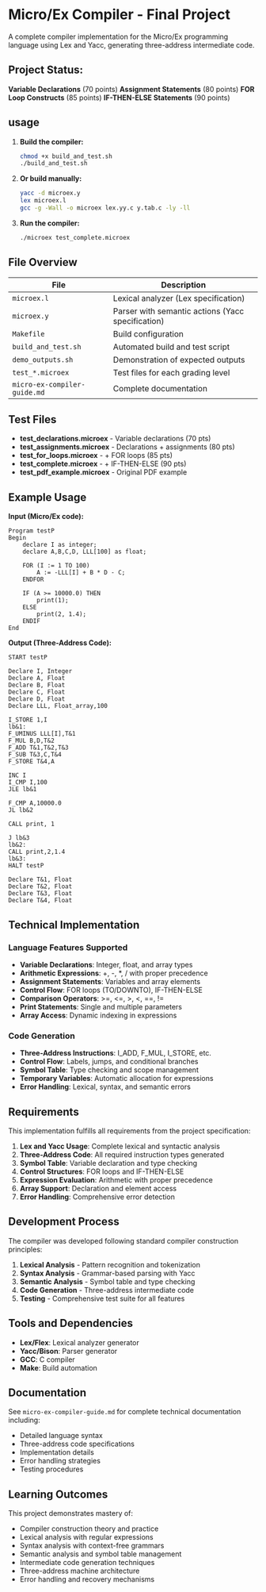 # Micro/Ex Compiler - Final Project

A complete compiler implementation for the Micro/Ex programming language using Lex and Yacc, generating three-address intermediate code.

##  Project Status:

**Variable Declarations** (70 points)
**Assignment Statements** (80 points)
**FOR Loop Constructs** (85 points)
**IF-THEN-ELSE Statements** (90 points)

##  usage

1. **Build the compiler:**
   ```bash
   chmod +x build_and_test.sh
   ./build_and_test.sh
   ```

2. **Or build manually:**
   ```bash
   yacc -d microex.y
   lex microex.l
   gcc -g -Wall -o microex lex.yy.c y.tab.c -ly -ll
   ```

3. **Run the compiler:**
   ```bash
   ./microex test_complete.microex
   ```

## File Overview

| File | Description |
|------|-------------|
| `microex.l` | Lexical analyzer (Lex specification) |
| `microex.y` | Parser with semantic actions (Yacc specification) |
| `Makefile` | Build configuration |
| `build_and_test.sh` | Automated build and test script |
| `demo_outputs.sh` | Demonstration of expected outputs |
| `test_*.microex` | Test files for each grading level |
| `micro-ex-compiler-guide.md` | Complete documentation |

## Test Files

- **test_declarations.microex** - Variable declarations (70 pts)
- **test_assignments.microex** - Declarations + assignments (80 pts)
- **test_for_loops.microex** - + FOR loops (85 pts)
- **test_complete.microex** - + IF-THEN-ELSE (90 pts)
- **test_pdf_example.microex** - Original PDF example

## Example Usage

**Input (Micro/Ex code):**
```
Program testP
Begin
    declare I as integer;
    declare A,B,C,D, LLL[100] as float;

    FOR (I := 1 TO 100)
        A := -LLL[I] + B * D - C;
    ENDFOR

    IF (A >= 10000.0) THEN
        print(1);
    ELSE
        print(2, 1.4);
    ENDIF
End
```

**Output (Three-Address Code):**
```
START testP

Declare I, Integer
Declare A, Float
Declare B, Float
Declare C, Float
Declare D, Float
Declare LLL, Float_array,100

I_STORE 1,I
lb&1:
F_UMINUS LLL[I],T&1
F_MUL B,D,T&2
F_ADD T&1,T&2,T&3
F_SUB T&3,C,T&4
F_STORE T&4,A

INC I
I_CMP I,100
JLE lb&1

F_CMP A,10000.0
JL lb&2

CALL print, 1

J lb&3
lb&2:
CALL print,2,1.4
lb&3:
HALT testP

Declare T&1, Float
Declare T&2, Float
Declare T&3, Float
Declare T&4, Float
```

##  Technical Implementation

### Language Features Supported
- **Variable Declarations**: Integer, float, and array types
- **Arithmetic Expressions**: +, -, *, / with proper precedence
- **Assignment Statements**: Variables and array elements
- **Control Flow**: FOR loops (TO/DOWNTO), IF-THEN-ELSE
- **Comparison Operators**: >=, <=, >, <, ==, !=
- **Print Statements**: Single and multiple parameters
- **Array Access**: Dynamic indexing in expressions

### Code Generation
- **Three-Address Instructions**: I_ADD, F_MUL, I_STORE, etc.
- **Control Flow**: Labels, jumps, and conditional branches
- **Symbol Table**: Type checking and scope management
- **Temporary Variables**: Automatic allocation for expressions
- **Error Handling**: Lexical, syntax, and semantic errors

## Requirements

This implementation fulfills all requirements from the project specification:

1.  **Lex and Yacc Usage**: Complete lexical and syntactic analysis
2.  **Three-Address Code**: All required instruction types generated
3.  **Symbol Table**: Variable declaration and type checking
4.  **Control Structures**: FOR loops and IF-THEN-ELSE
5.  **Expression Evaluation**: Arithmetic with proper precedence
6.  **Array Support**: Declaration and element access
7.  **Error Handling**: Comprehensive error detection

## Development Process

The compiler was developed following standard compiler construction principles:

1. **Lexical Analysis** - Pattern recognition and tokenization
2. **Syntax Analysis** - Grammar-based parsing with Yacc
3. **Semantic Analysis** - Symbol table and type checking
4. **Code Generation** - Three-address intermediate code
5. **Testing** - Comprehensive test suite for all features

## Tools and Dependencies

- **Lex/Flex**: Lexical analyzer generator
- **Yacc/Bison**: Parser generator
- **GCC**: C compiler
- **Make**: Build automation

## Documentation

See `micro-ex-compiler-guide.md` for complete technical documentation including:
- Detailed language syntax
- Three-address code specifications
- Implementation details
- Error handling strategies
- Testing procedures

## Learning Outcomes

This project demonstrates mastery of:
- Compiler construction theory and practice
- Lexical analysis with regular expressions
- Syntax analysis with context-free grammars
- Semantic analysis and symbol table management
- Intermediate code generation techniques
- Three-address machine architecture
- Error handling and recovery mechanisms
